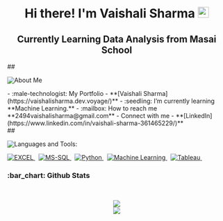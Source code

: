 <h1 align="center">Hi there! I'm Vaishali Sharma <img src="https://media.giphy.com/media/hvRJCLFzcasrR4ia7z/giphy.gif" width="25px"> </h1>
<h2 align="center">Currently Learning Data Analysis from Masai School </h2>
## <p style="display:flex; align-items: center"> <img src="https://img.icons8.com/color/48/000000/user-male-circle--v2.png"/> About Me </p>
- :male-technologist: My Portfolio - **[Vaishali Sharma](https://vaishalisharma.dev.voyage/)**
- :seedling: I’m currently learning **Machine Learning.**
- :mailbox: How to reach me **2494vaishalisharma@gmail.com**
- Connect with me - **[LinkedIn](https://www.linkedin.com/in/vaishali-sharma-361465229/)**
<br/>
## <p style="display:flex; align-items: center"> <img src="https://img.icons8.com/color/48/000000/source-code.png"/> Languages and Tools:</p>
<p>
   <a href="#"> <img src="https://img.shields.io/badge/EXCEL-orange?style=for-the-badge&labelColor=black&logo=Excel&logoColor=orange" alt="EXCEL"/> </a> &nbsp;
   <a href="#"> <img src="https://img.shields.io/badge/MS-SQL-blue?style=for-the-badge&labelColor=black&logo=SQL&logoColor=blue" alt="MS-SQL"/> </a> &nbsp;
   <a href="#"> <img src="https://img.shields.io/badge/-Python-F0DB4F?style=for-the-badge&labelColor=black&logo=Python&logoColor=F0DB4F" alt="Python"/> </a> &nbsp;
   <a href="#"> <img src="https://img.shields.io/badge/Machine Learning-00C7B7?style=for-the-badge&labelColor=black&logo=Machine Learning&logoColor=white" alt="Machine Learning"/> </a> &nbsp;
   <a href="#"> <img src="https://img.shields.io/badge/Tableau-14354C?style=for-the-badge&labelColor=black&logo=Tableau&logoColor=white" alt="Tableau"/> </a> &nbsp;
</p>
<h3>:bar_chart: Github Stats</h3>
<br/>
<p align="center">
   <img align="center"  src="https://github-readme-streak-stats.herokuapp.com/?user=VaishaliSharma011&theme=dark" /> <br \>
   <img align="center" src="https://github-readme-stats.vercel.app/api?username=VaishaliSharma011&show_icons=true&locale=en&theme=dark"/>
</p>
